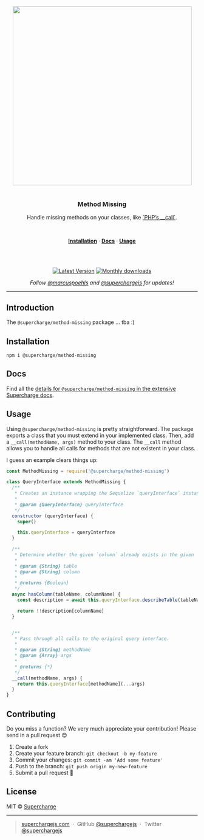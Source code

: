 <div align="center">
  <a href="https://superchargejs.com">
    <img width="471" style="max-width:100%;" src="https://superchargejs.com/images/supercharge-text.svg" />
  </a>
  <br/>
  <br/>
  <p>
    <h3>Method Missing</h3>
  </p>
  <p>
    Handle missing methods on your classes, like <a href="https://superchargejs.com">`PHP’s __call`</a>.
  </p>
  <br/>
  <p>
    <a href="#installation"><strong>Installation</strong></a> ·
    <a href="#Docs"><strong>Docs</strong></a> ·
    <a href="#usage"><strong>Usage</strong></a>
  </p>
  <br/>
  <br/>
  <p>
    <a href="https://www.npmjs.com/package/@supercharge/method-missing"><img src="https://img.shields.io/npm/v/@supercharge/method-missing.svg" alt="Latest Version"></a>
    <a href="https://www.npmjs.com/package/@supercharge/method-missing"><img src="https://img.shields.io/npm/dm/@supercharge/method-missing.svg" alt="Monthly downloads"></a>
  </p>
  <p>
    <em>Follow <a href="http://twitter.com/marcuspoehls">@marcuspoehls</a> and <a href="http://twitter.com/superchargejs">@superchargejs</a> for updates!</em>
  </p>
</div>

---

## Introduction
The `@supercharge/method-missing` package … tba :)


## Installation

```
npm i @supercharge/method-missing
```


## Docs
Find all the [details for `@supercharge/method-missing` in the extensive Supercharge docs](https://superchargejs.com/docs/pipeline).


## Usage
Using `@supercharge/method-missing` is pretty straightforward. The package exports a class that you must extend in your implemented class. Then, add a `__call(methodName, args)` method to your class. The `__call` method allows you to handle all calls for methods that are not existent in your class.

I guess an example clears things up:

```js
const MethodMissing = require('@supercharge/method-missing')

class QueryInterface extends MethodMissing {
  /**
   * Creates an instance wrapping the Sequelize `queryInterface` instance.
   *
   * @param {QueryInterface} queryInterface
   */
  constructor (queryInterface) {
    super()

    this.queryInterface = queryInterface
  }

  /**
   * Determine whether the given `column` already exists in the given `table`.
   *
   * @param {String} table
   * @param {String} column
   *
   * @returns {Boolean}
   */
  async hasColumn(tableName, columnName) {
    const description = await this.queryInterface.describeTable(tableName)

    return !!description[columnName]
  }


  /**
   * Pass through all calls to the original query interface.
   *
   * @param {String} methodName
   * @param {Array} args
   *
   * @returns {*}
   */
  __call(methodName, args) {
    return this.queryInterface[methodName](...args)
  }
}
```


## Contributing
Do you miss a function? We very much appreciate your contribution! Please send in a pull request 😊

1.  Create a fork
2.  Create your feature branch: `git checkout -b my-feature`
3.  Commit your changes: `git commit -am 'Add some feature'`
4.  Push to the branch: `git push origin my-new-feature`
5.  Submit a pull request 🚀


## License
MIT © [Supercharge](https://superchargejs.com)

---

> [superchargejs.com](https://superchargejs.com) &nbsp;&middot;&nbsp;
> GitHub [@superchargejs](https://github.com/superchargejs/) &nbsp;&middot;&nbsp;
> Twitter [@superchargejs](https://twitter.com/superchargejs)
